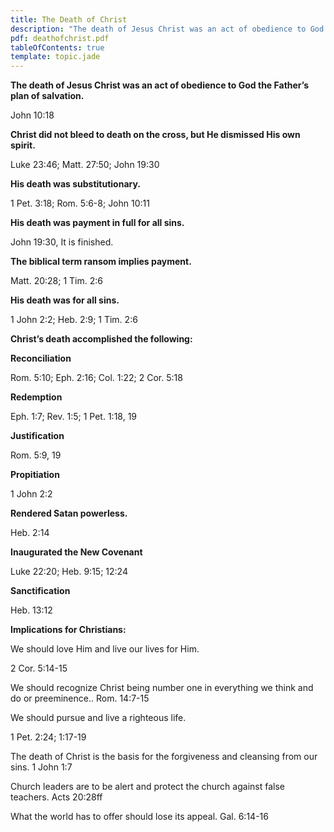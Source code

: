 ```yaml
---
title: The Death of Christ
description: "The death of Jesus Christ was an act of obedience to God the Father's plan of salvation."
pdf: deathofchrist.pdf
tableOfContents: true
template: topic.jade
---
```


**The death of Jesus Christ was an act of obedience to God the Father’s
plan of salvation.**

John 10:18

**Christ did not bleed to death on the cross, but He dismissed His own
spirit.**

Luke 23:46; Matt. 27:50; John 19:30

**His death was substitutionary.**

1 Pet. 3:18; Rom. 5:6-8; John 10:11

**His death was payment in full for all sins.**

John 19:30, It is finished.

**The biblical term ransom implies payment.**

Matt. 20:28; 1 Tim. 2:6

**His death was for all sins.**

1 John 2:2; Heb. 2:9; 1 Tim. 2:6

**Christ’s death accomplished the following:**

**Reconciliation**

Rom. 5:10; Eph. 2:16; Col. 1:22; 2 Cor. 5:18

**Redemption**

Eph. 1:7; Rev. 1:5; 1 Pet. 1:18, 19

**Justification**

Rom. 5:9, 19

**Propitiation**

1 John 2:2

**Rendered Satan powerless.**

Heb. 2:14

**Inaugurated the New Covenant**

Luke 22:20; Heb. 9:15; 12:24

**Sanctification**

Heb. 13:12

**Implications for Christians:**

We should love Him and live our lives for Him.

2 Cor. 5:14-15

We should recognize Christ being number one in everything we think and
do or preeminence.. Rom. 14:7-15

We should pursue and live a righteous life.

1 Pet. 2:24; 1:17-19

The death of Christ is the basis for the forgiveness and cleansing from
our sins. 1 John 1:7

Church leaders are to be alert and protect the church against false
teachers. Acts 20:28ff

What the world has to offer should lose its appeal. Gal. 6:14-16


